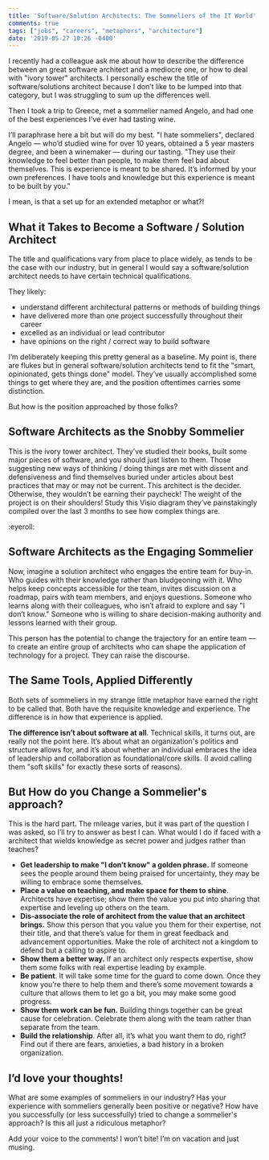 ```yaml
---
title: 'Software/Solution Architects: The Sommeliers of the IT World'
comments: true
tags: ["jobs", "careers", "metaphors", "architecture"]
date: '2019-05-27 10:26 -0400'
---
```


I recently had a colleague ask me about how to describe the difference between an great software architect and a mediocre one, or how to deal with "ivory tower" architects. I personally eschew the title of software/solutions architect because I don’t like to be lumped into that category, but I was struggling to sum up the differences well. 

Then I took a trip to Greece, met a sommelier named Angelo, and had one of the best experiences I’ve ever had tasting wine.

I’ll paraphrase here a bit but will do my best. "I hate sommeliers", declared Angelo — who’d studied wine for over 10 years, obtained a 5 year masters degree, and been a winemaker — during our tasting. "They use their knowledge to feel better than people, to make them feel bad about themselves. This is experience is meant to be shared. It’s informed by your own preferences. I have tools and knowledge but this experience is meant to be built by you."

I mean, is that a set up for an extended metaphor or what?!

## What it Takes to Become a Software / Solution Architect

The title and qualifications vary from place to place widely, as tends to be the case with our industry, but in general I would say a software/solution architect needs to have certain technical qualifications.

They likely:

* understand different architectural patterns or methods of building things
* have delivered more than one project successfully throughout their career
* excelled as an individual or lead contributor
* have opinions on the right / correct way to build software

I’m deliberately keeping this pretty general as a baseline. My point is, there are flukes but in general software/solution architects tend to fit the "smart, opinionated, gets things done" model. They’ve usually accomplished some things to get where they are, and the position oftentimes carries some distinction.

But how is the position approached by those folks?

## Software Architects as the Snobby Sommelier

This is the ivory tower architect. They’ve studied their books, built some major pieces of software, and you should just listen to them. Those suggesting new ways of thinking / doing things are met with dissent and defensiveness and find themselves buried under articles about best practices that may or may not be current. This architect is the decider. Otherwise, they wouldn’t be earning their paycheck! The weight of the project is on their shoulders! Study this Visio diagram they’ve painstakingly compiled over the last 3 months to see how complex things are.

:eyeroll:

## Software Architects as the Engaging Sommelier

Now, imagine a solution architect who engages the entire team for buy-in. Who guides with their knowledge rather than bludgeoning with it. Who helps keep concepts accessible for the team, invites discussion on a roadmap, pairs with team members, and enjoys questions. Someone who learns along with their colleagues, who isn’t afraid to explore and say "I don’t know." Someone who is willing to share decision-making authority and lessons learned with their group.

This person has the potential to change the trajectory for an entire team — to create an entire group of architects who can shape the application of technology for a project. They can raise the discourse.

## The Same Tools, Applied Differently

Both sets of sommeliers in my strange little metaphor have earned the right to be called that. Both have the requisite knowledge and experience. The difference is in how that experience is applied.

**The difference isn’t about software at all**. Technical skills, it turns out, are really not the point here. It’s about what an organization's politics and structure allows for, and it’s about whether an individual embraces the idea of leadership and collaboration as foundational/core skills. (I avoid calling them "soft skills" for exactly these sorts of reasons).

## But How do you Change a Sommelier's approach?

This is the hard part. The mileage varies, but it was part of the question I was asked, so I’ll try to answer as best I can. What would I do if faced with a architect that wields knowledge as secret power and judges rather than teaches?

* **Get leadership to make "I don’t know" a golden phrase.** If someone sees the people around them being praised for uncertainty, they may be willing to embrace some themselves.
* **Place a value on teaching, and make space for them to shine**. Architects have expertise; show them the value you put into sharing that expertise and leveling up others on the team.
* **Dis-associate the role of architect from the value that an architect brings.** Show this person that you value you them for their expertise, not their title, and that there’s value for them in great feedback and advancement opportunities. Make the role of architect not a kingdom to defend but a calling to aspire to.
* **Show them a better way.** If an architect only respects expertise, show them some folks with real expertise leading by example.
* **Be patient**. It will take some time for the guard to come down. Once they know you’re there to help them and there’s some movement towards a culture that allows them to let go a bit, you may make some good progress.
* **Show them work can be fun.** Building things together can be great cause for celebration. Celebrate them along with the team rather than separate from the team.
* **Build the relationship**. After all, it’s what you want them to do, right? Find out if there are fears, anxieties, a bad history in a broken organization. 

## I’d love your thoughts!

What are some examples of sommeliers in our industry? Has your experience with sommeliers generally been positive or negative? How have you successfully (or less successfully) tried to change a sommelier's approach? Is this all just a ridiculous metaphor? 

Add your voice to the comments! I won’t bite! I’m on vacation and just musing.
